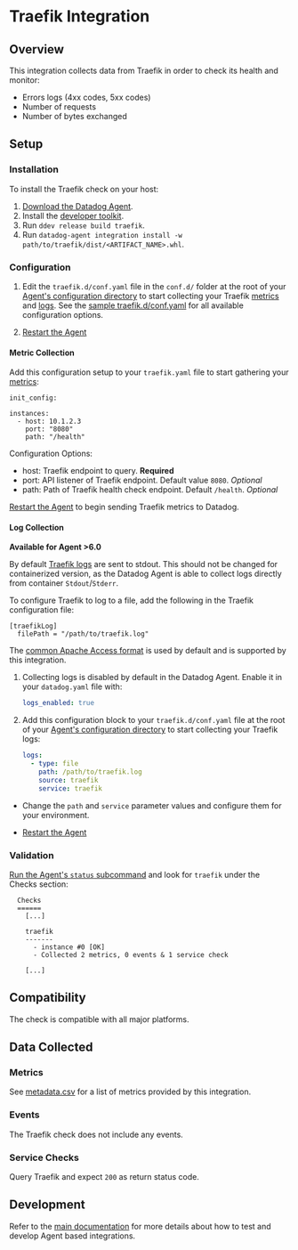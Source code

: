 # Traefik Integration

## Overview

This integration collects data from Traefik in order to check its health and monitor:

- Errors logs (4xx codes, 5xx codes)
- Number of requests
- Number of bytes exchanged

## Setup

### Installation

To install the Traefik check on your host:
1. [Download the Datadog Agent][12].
2. Install the [developer toolkit][11].
3. Run `ddev release build traefik`.
4. Run `datadog-agent integration install -w path/to/traefik/dist/<ARTIFACT_NAME>.whl`.

### Configuration

1. Edit the `traefik.d/conf.yaml` file in the `conf.d/` folder at the root of your [Agent's configuration directory][7] to start collecting your Traefik [metrics](#metric-collection) and [logs](#log-collection).
  See the [sample traefik.d/conf.yaml][8] for all available configuration options.

2. [Restart the Agent][3]

#### Metric Collection

Add this configuration setup to your `traefik.yaml` file to start gathering your [metrics][2]:

```
init_config:

instances:
  - host: 10.1.2.3
    port: "8080"
    path: "/health"
```

Configuration Options:

- host: Traefik endpoint to query. __Required__
- port: API listener of Traefik endpoint. Default value `8080`. _Optional_
- path: Path of Traefik health check endpoint. Default `/health`. _Optional_

[Restart the Agent][3] to begin sending Traefik metrics to Datadog.

#### Log Collection

**Available for Agent >6.0**

By default [Traefik logs][9] are sent to stdout. This should not be changed for containerized version, as the Datadog Agent is able to collect logs directly from container `Stdout`/`Stderr`.

To configure Traefik to log to a file, add the following in the Traefik configuration file:

```
[traefikLog]
  filePath = "/path/to/traefik.log"
```

The [common Apache Access format][10] is used by default and is supported by this integration.

1. Collecting logs is disabled by default in the Datadog Agent. Enable it in your `datadog.yaml` file with:

      ```yaml
      logs_enabled: true
      ```


2.  Add this configuration block to your `traefik.d/conf.yaml` file  at the root of your [Agent's configuration directory][7] to start collecting your Traefik logs:

      ```yaml
      logs:
        - type: file
          path: /path/to/traefik.log
          source: traefik
          service: traefik
      ```

* Change the `path` and `service` parameter values and configure them for your environment.

* [Restart the Agent][3]

### Validation

[Run the Agent's `status` subcommand][4] and look for `traefik` under the Checks section:

```
  Checks
  ======
    [...]

    traefik
    -------
      - instance #0 [OK]
      - Collected 2 metrics, 0 events & 1 service check

    [...]
```

## Compatibility

The check is compatible with all major platforms.

## Data Collected

### Metrics

See [metadata.csv][5] for a list of metrics provided by this integration.

### Events

The Traefik check does not include any events.

### Service Checks

Query Traefik and expect `200` as return status code.

## Development

Refer to the [main documentation][6] for more details about how to test and develop Agent based integrations.

[1]: https://raw.githubusercontent.com/DataDog/cookiecutter-datadog-check/master/%7B%7Bcookiecutter.check_name%7D%7D/images/snapshot.png
[2]: #metrics
[3]: https://docs.datadoghq.com/agent/faq/agent-commands/#start-stop-restart-the-agent
[4]: https://docs.datadoghq.com/agent/faq/agent-commands/#agent-status-and-information
[5]: https://github.com/DataDog/cookiecutter-datadog-check/blob/master/%7B%7Bcookiecutter.check_name%7D%7D/metadata.csv
[6]: https://docs.datadoghq.com/developers/
[7]: https://docs.datadoghq.com/agent/faq/agent-configuration-files/#agent-configuration-directory
[8]: https://github.com/DataDog/integrations-extras/blob/master/traefik/conf.yaml.example
[9]: https://docs.traefik.io/configuration/logs/#traefik-logs
[10]: https://docs.traefik.io/configuration/logs/#clf-common-log-format
[11]: https://docs.datadoghq.com/developers/integrations/new_check_howto/#developer-toolkit
[12]: https://app.datadoghq.com/account/settings#agent
